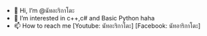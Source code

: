 - 👋 Hi, I’m @นัทอะริกาโตะ
- 👀 I’m interested in c++,c# and Basic Python  haha
- 📫 How to reach me [Youtube: นัทอะริกาโตะ] [Facebook: นัทอาริกาโตะ]

<!---
นัทอะริกาโตะ/นัทอะริกาโตะ is a ✨ special ✨ repository because its `README.md` (this file) appears on your GitHub profile.
You can click the Preview link to take a look at your changes.
--->
